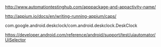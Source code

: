 http://www.automationtestinghub.com/apppackage-and-appactivity-name/

http://appium.io/docs/en/writing-running-appium/caps/

com.google.android.deskclock/com.android.deskclock.DeskClock

https://developer.android.com/reference/android/support/test/uiautomator/UiSelector